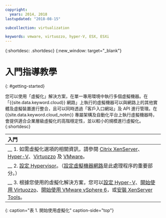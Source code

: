 ```yaml
---
copyright:
  years: 2014, 2018
lastupdated: "2018-08-15"

subcollection: virtualization

keywords: vmware, virtuozzo, hyper-V, ESX, ESXi
---
```


{:shortdesc: .shortdesc}
{:new_window: target="_blank"}

# 入門指導教學
{: #getting-started}

您可以使用「虛擬化」解決方案，在單一專用環境中執行多個虛擬機器。在「{{site.data.keyword.cloud}} 網路」上執行的虛擬機器可以與網路上的其他實體及虛擬裝置進行整合，且可以同時透過「客戶入口網站」及 API 進行管理。在 {{site.data.keyword.cloud_notm}} 專屬架構及自動化平台上執行虛擬機器時，會提供適合企業層級虛擬化的高階穩定性，並以較小的規模進行虛擬化。
{:shortdesc}

| 入門       |
|:------------------|
| __ 1. 如需虛擬化選項的相關資訊，請參閱 [Citrix XenServer](/docs/infrastructure/virtualization?topic=Virtualization-what-is-citrix-xenserver-)、[Hyper-V](/docs/infrastructure/virtualization?topic=Virtualization-what-is-hyper-v-)、[Virtuozzo](/docs/infrastructure/virtualization?topic=Virtualization-what-is-virtuozzo-) 及 [VMware](/docs/infrastructure/vmware?topic=VMware-getting-started)。|
| __ 2. [設定 Hypervisor](/docs/infrastructure/virtualization?topic=Virtualization-setting-up-a-hypervisor)。（[設定虛擬機器網路](/docs/infrastructure/virtualization?topic=Virtualization-setting-up-a-virtual-machine-network)是此處理程序的重要部分。）|
| __ 3. 根據您使用的虛擬化解決方案，您可以[設定 Hyper-V](/docs/infrastructure/virtualization?topic=Virtualization-setting-up-hyper-v)、[開始使用 Virtuozzo](/docs/infrastructure/virtualization?topic=Virtualization-getting-started-with-virtuozzo)、[開始使用 VMware vSphere 6](/docs/infrastructure/vmware?topic=VMware-vmware-getting-started#vmware-getting-started)，或[安裝 XenServer Tools](/docs/infrastructure/virtualization?topic=Virtualization-installing-xenserver-tools-when-using-linux)。|
{: caption="表 1. 開始使用虛擬化" caption-side="top"}

